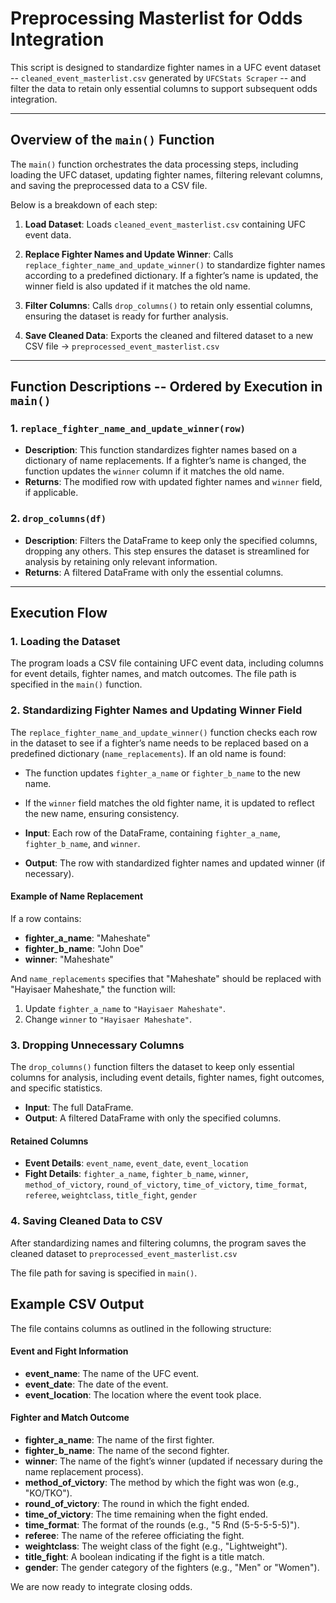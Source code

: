 # Preprocessing Masterlist for Odds Integration

This script is designed to standardize fighter names in a UFC event dataset -- `cleaned_event_masterlist.csv` generated by `UFCStats Scraper` -- and filter the data to retain only essential columns to support subsequent odds integration.

---

## Overview of the `main()` Function

The `main()` function orchestrates the data processing steps, including loading the UFC dataset, updating fighter names, filtering relevant columns, and saving the preprocessed data to a CSV file. 

Below is a breakdown of each step:

1. **Load Dataset**: Loads `cleaned_event_masterlist.csv` containing UFC event data.

2. **Replace Fighter Names and Update Winner**: Calls `replace_fighter_name_and_update_winner()` to standardize fighter names according to a predefined dictionary. If a fighter’s name is updated, the winner field is also updated if it matches the old name.

3. **Filter Columns**: Calls `drop_columns()` to retain only essential columns, ensuring the dataset is ready for further analysis.

4. **Save Cleaned Data**: Exports the cleaned and filtered dataset to a new CSV file -> `preprocessed_event_masterlist.csv`

---

## Function Descriptions -- Ordered by Execution in `main()`

### 1. `replace_fighter_name_and_update_winner(row)`
- **Description**: This function standardizes fighter names based on a dictionary of name replacements. If a fighter’s name is changed, the function updates the `winner` column if it matches the old name.
- **Returns**: The modified row with updated fighter names and `winner` field, if applicable.

### 2. `drop_columns(df)`
- **Description**: Filters the DataFrame to keep only the specified columns, dropping any others. This step ensures the dataset is streamlined for analysis by retaining only relevant information.
- **Returns**: A filtered DataFrame with only the essential columns.

---

## Execution Flow

### 1. Loading the Dataset

The program loads a CSV file containing UFC event data, including columns for event details, fighter names, and match outcomes. The file path is specified in the `main()` function.

### 2. Standardizing Fighter Names and Updating Winner Field

The `replace_fighter_name_and_update_winner()` function checks each row in the dataset to see if a fighter’s name needs to be replaced based on a predefined dictionary (`name_replacements`). 
If an old name is found:
- The function updates `fighter_a_name` or `fighter_b_name` to the new name.
- If the `winner` field matches the old fighter name, it is updated to reflect the new name, ensuring consistency.

- **Input**: Each row of the DataFrame, containing `fighter_a_name`, `fighter_b_name`, and `winner`.
- **Output**: The row with standardized fighter names and updated winner (if necessary).

#### Example of Name Replacement
If a row contains:
- **fighter_a_name**: "Maheshate"
- **fighter_b_name**: "John Doe"
- **winner**: "Maheshate"

And `name_replacements` specifies that "Maheshate" should be replaced with "Hayisaer Maheshate," the function will:
1. Update `fighter_a_name` to `"Hayisaer Maheshate"`.
2. Change `winner` to `"Hayisaer Maheshate"`.

### 3. Dropping Unnecessary Columns

The `drop_columns()` function filters the dataset to keep only essential columns for analysis, including event details, fighter names, fight outcomes, and specific statistics.

- **Input**: The full DataFrame.
- **Output**: A filtered DataFrame with only the specified columns.

#### Retained Columns
- **Event Details**: `event_name`, `event_date`, `event_location`
- **Fight Details**: `fighter_a_name`, `fighter_b_name`, `winner`, `method_of_victory`, `round_of_victory`, `time_of_victory`, `time_format`, `referee`, `weightclass`, `title_fight`, `gender`

### 4. Saving Cleaned Data to CSV

After standardizing names and filtering columns, the program saves the cleaned dataset to `preprocessed_event_masterlist.csv`

The file path for saving is specified in `main()`.

## Example CSV Output

The file contains columns as outlined in the following structure:

#### Event and Fight Information
- **event_name**: The name of the UFC event.
- **event_date**: The date of the event.
- **event_location**: The location where the event took place.

#### Fighter and Match Outcome
- **fighter_a_name**: The name of the first fighter.
- **fighter_b_name**: The name of the second fighter.
- **winner**: The name of the fight’s winner (updated if necessary during the name replacement process).
- **method_of_victory**: The method by which the fight was won (e.g., "KO/TKO").
- **round_of_victory**: The round in which the fight ended.
- **time_of_victory**: The time remaining when the fight ended.
- **time_format**: The format of the rounds (e.g., "5 Rnd (5-5-5-5-5)").
- **referee**: The name of the referee officiating the fight.
- **weightclass**: The weight class of the fight (e.g., "Lightweight").
- **title_fight**: A boolean indicating if the fight is a title match.
- **gender**: The gender category of the fighters (e.g., "Men" or "Women").

We are now ready to integrate closing odds.
